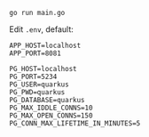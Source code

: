 ```
go run main.go
```

Edit `.env`, default:
```
APP_HOST=localhost
APP_PORT=8081

PG_HOST=localhost
PG_PORT=5234
PG_USER=quarkus
PG_PWD=quarkus
PG_DATABASE=quarkus
PG_MAX_IDDLE_CONNS=10
PG_MAX_OPEN_CONNS=150
PG_CONN_MAX_LIFETIME_IN_MINUTES=5
```

